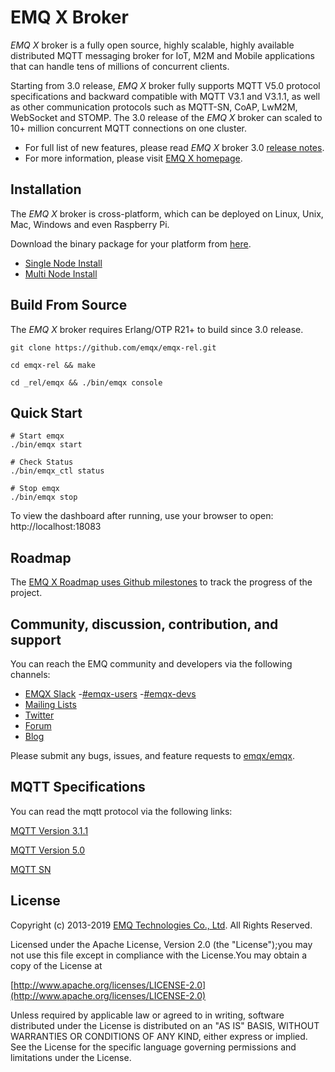 # EMQ X Broker

*EMQ X* broker is a fully open source, highly scalable, highly available distributed MQTT messaging broker for IoT, M2M and Mobile applications that can handle tens of millions of concurrent clients.

Starting from 3.0 release, *EMQ X* broker fully supports MQTT V5.0 protocol specifications and backward compatible with MQTT V3.1 and V3.1.1,  as well as other communication protocols such as MQTT-SN, CoAP, LwM2M, WebSocket and STOMP. The 3.0 release of the *EMQ X* broker can scaled to 10+ million concurrent MQTT connections on one cluster.


- For full list of new features, please read *EMQ X* broker 3.0 [release notes](https://github.com/emqx/emqx/releases/).
- For more information, please visit [EMQ X homepage](http://emqtt.io).


## Installation

The *EMQ X* broker is cross-platform, which can be deployed on Linux, Unix, Mac, Windows and even Raspberry Pi.

Download the binary package for your platform from [here](http://emqtt.io/downloads).

- [Single Node Install](http://emqtt.io/docs/v3/install.html)
- [Multi Node Install](http://emqtt.io/docs/v3/cluster.html)


## Build From Source

The *EMQ X* broker requires Erlang/OTP R21+ to build since 3.0 release.

```
git clone https://github.com/emqx/emqx-rel.git

cd emqx-rel && make

cd _rel/emqx && ./bin/emqx console

```

## Quick Start

    # Start emqx
    ./bin/emqx start

    # Check Status
    ./bin/emqx_ctl status

    # Stop emqx
    ./bin/emqx stop

  To view the dashboard after running, use your browser to open: http://localhost:18083


## Roadmap

The [EMQ X Roadmap uses Github milestones](https://github.com/emqx/emqx/milestones) to track the progress of the project.

## Community, discussion, contribution, and support

You can reach the EMQ community and developers via the following channels:
- [EMQX Slack](http://emqx.slack.com)
   -[#emqx-users](https://emqx.slack.com/messages/CBUF2TTB8/)
   -[#emqx-devs](https://emqx.slack.com/messages/CBSL57DUH/)
- [Mailing Lists](<emqtt@googlegroups.com>)
- [Twitter](https://twitter.com/emqtt)
- [Forum](https://groups.google.com/d/forum/emqtt)
- [Blog](https://medium.com/@emqtt)

Please submit any bugs, issues, and feature requests to [emqx/emqx](https://github.com/emqx/emqx/issues).

## MQTT Specifications

You can read the mqtt protocol via the following links:

[MQTT Version 3.1.1](https://docs.oasis-open.org/mqtt/mqtt/v3.1.1/os/mqtt-v3.1.1-os.html)

[MQTT Version 5.0](https://docs.oasis-open.org/mqtt/mqtt/v5.0/cs02/mqtt-v5.0-cs02.html)

[MQTT SN](http://mqtt.org/new/wp-content/uploads/2009/06/MQTT-SN_spec_v1.2.pdf)

## License

Copyright (c) 2013-2019 [EMQ Technologies Co., Ltd](http://emqtt.io). All Rights Reserved.

Licensed under the Apache License, Version 2.0 (the "License");you may not use this file except in compliance with the License.You may obtain a copy of the License at

[http://www.apache.org/licenses/LICENSE-2.0](http://www.apache.org/licenses/LICENSE-2.0)

Unless required by applicable law or agreed to in writing, software distributed under the License is distributed on an "AS IS" BASIS, WITHOUT WARRANTIES OR CONDITIONS OF ANY KIND, either express or implied.
See the License for the specific language governing permissions and limitations under the License.

